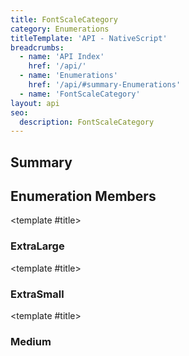 ```yaml
---
title: FontScaleCategory
category: Enumerations
titleTemplate: 'API - NativeScript'
breadcrumbs:
  - name: 'API Index'
    href: '/api/'
  - name: 'Enumerations'
    href: '/api/#summary-Enumerations'
  - name: 'FontScaleCategory'
layout: api
seo:
  description: FontScaleCategory
---
```


<!-- This page is auto generated, do not edit manually. -->
<!-- Run "yarn generate:api-docs" to regenerate -->

<script setup lang="ts">
  import { provide } from "vue";
  import API_DATA from "./FontScaleCategory.data.json";
  
  provide('API_DATA', API_DATA);
</script>

## <Heading ignore>Summary</Heading>

<APIRefSummary v-once />

## Enumeration Members

<div class="">

<APIRef for="973" v-once>

<template #title>

### ExtraLarge

</template>

</APIRef>

</div>

<div class="">

<APIRef for="971" v-once>

<template #title>

### ExtraSmall

</template>

</APIRef>

</div>

<div class="">

<APIRef for="972" v-once>

<template #title>

### Medium

</template>

</APIRef>

</div>
